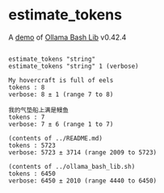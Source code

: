 # estimate_tokens

A [demo](../README.md#demos) of [Ollama Bash Lib](https://github.com/attogram/ollama-bash-lib) v0.42.4
```

estimate_tokens "string"
estimate_tokens "string" 1 (verbose)

My hovercraft is full of eels
tokens : 8
verbose: 8 ± 1 (range 7 to 8)

我的气垫船上满是鳗鱼
tokens : 7
verbose: 7 ± 6 (range 1 to 7)

(contents of ../README.md)
tokens : 5723
verbose: 5723 ± 3714 (range 2009 to 5723)

(contents of ../ollama_bash_lib.sh)
tokens : 6450
verbose: 6450 ± 2010 (range 4440 to 6450)
```
